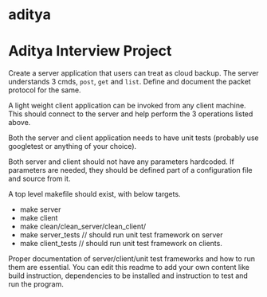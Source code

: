 # aditya
Aditya Interview Project
========================

Create a server application that users can treat as cloud backup.
The server understands 3 cmds, `post`, `get` and `list`.
Define and document the packet protocol for the same.

A light weight client application can be invoked from any client machine.
This should connect to the server and help perform the 3 operations listed above.

Both the server and client application needs to have unit tests (probably use googletest or anything of your choice).

Both server and client should not have any parameters hardcoded. If parameters are needed, they
should be defined part of a configuration file and source from it.

A top level makefile should exist, with below targets.
* make server
* make client
* make clean/clean_server/clean_client/
* make server_tests // should run unit test framework on server
* make client_tests // should run unit test framework on clients.

Proper documentation of server/client/unit test frameworks and how to run them are essential. You can edit this readme to add your own content like build instruction, dependencies to be installed and instruction to test and run the program.
